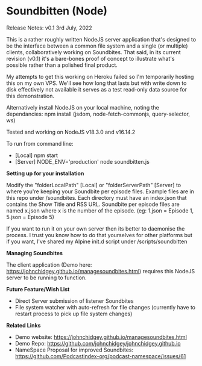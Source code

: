 # Soundbitten (Node)

Release Notes: v0.1 3rd July, 2022

This is a rather roughly written NodeJS server application that's designed to be the interface between a common file system and a single (or multiple) clients, collaboratively working on Soundbites. That said, in its current revision (v0.1) it's a bare-bones proof of concept to illustrate what's possible rather than a polished final product.

My attempts to get this working on Heroku failed so I'm temporarily hosting this on my own VPS. We'll see how long that lasts but with write down to disk effectively not available it serves as a test read-only data source for this demonstration.

Alternatively install NodeJS on your local machine, noting the dependancies: npm install
(jsdom, node-fetch-commonjs, query-selector, ws)

Tested and working on NodeJS v18.3.0 and v16.14.2

To run from command line:

- [Local] npm start
- [Server] NODE_ENV='production' node soundbitten.js

**Setting up for your installation**

Modify the "folderLocalPath" [Local] or "folderServerPath" [Server] to where you're keeping your Soundbite per episode files. Example files are in this repo under /soundbites. Each directory must have an index.json that contains the Show Title and RSS URL. Soundbite per episode files are named x.json where x is the number of the episode. (eg: 1.json = Episode 1, 5.json = Episode 5)

If you want to run it on your own server then its better to daemonise the process. I trust you know how to do that yourselves for other platforms but if you want, I've shared my Alpine init.d script under /scripts/soundbitten

**Managing Soundbites**

The client application (Demo here: https://johnchidgey.github.io/managesoundbites.html) requires this NodeJS server to be running to function.

**Future Feature/Wish List**

- Direct Server submission of listener Soundbites
- File system watcher with auto-refresh for file changes (currently have to restart process to pick up file system changes)

**Related Links**

- Demo website: https://johnchidgey.github.io/managesoundbites.html
- Demo Repo: https://github.com/johnchidgey/johnchidgey.github.io
- NameSpace Proposal for improved Soundbites: https://github.com/Podcastindex-org/podcast-namespace/issues/61
